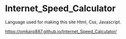 # Internet_Speed_Calculator

Language used for making this site Html, Css, Javascript.

https://omkarp887.github.io/Internet_Speed_Calculator/
